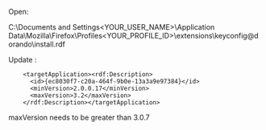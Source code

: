 Open:

C:\Documents and Settings\<YOUR_USER_NAME>\Application Data\Mozilla\Firefox\Profiles\<YOUR_PROFILE_ID>\extensions\keyconfig@dorando\install.rdf

Update <maxVersion>:

```
    <targetApplication><rdf:Description>
      <id>{ec8030f7-c20a-464f-9b0e-13a3a9e97384}</id>
      <minVersion>2.0.0.17</minVersion>
      <maxVersion>3.2</maxVersion>
    </rdf:Description></targetApplication>
```

maxVersion needs to be greater than 3.0.7